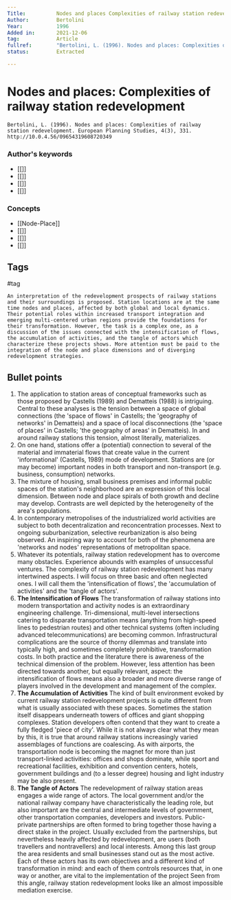 ```yaml
---
Title: 			Nodes and places Complexities of railway station redevelopment
Author:			Bertolini
Year:			1996
Added in:		2021-12-06
tag:			Article
fullref: 		"Bertolini, L. (1996). Nodes and places: Complexities of railway station redevelopment. European Planning Studies, 4(3), 331. http://10.0.4.56/09654319608720349"
status:			Extracted

---
```


# Nodes and places: Complexities of railway station redevelopment 
```ad-quote
Bertolini, L. (1996). Nodes and places: Complexities of railway station redevelopment. European Planning Studies, 4(3), 331. http://10.0.4.56/09654319608720349
```
### Author's keywords
- [[]]
- [[]]
- [[]]
- [[]]
### Concepts
- [[Node-Place]]
- [[]]
- [[]]
- [[]]
## Tags
#tag

```ad-abstract
An interpretation of the redevelopment prospects of railway stations and their surroundings is proposed. Station locations are at the same time nodes and places, affected by both global and local dynamics. Their potential roles within increased transport integration and emerging multi-centered urban regions provide the foundations for their transformation. However, the task is a complex one, as a discussion of the issues connected with the intensification of flows, the accumulation of activities, and the tangle of actors which characterize these projects shows. More attention must be paid to the integration of the node and place dimensions and of diverging redevelopment strategies.
```

## Bullet points
1. The application to station areas of conceptual frameworks such as those proposed by Castells (1989) and Dematteis (1988) is intriguing. Central to these analyses is the tension between a space of global connections (the 'space of flows' in Castells; the 'geography of networks' in Dematteis) and a space of local disconnections (the 'space of places' in Castells; 'the geography of areas' in Dematteis). In and around railway stations this tension, almost literally, materializes.
2. On one hand, stations offer a (potential) connection to several of the material and immaterial flows that create value in the current 'informational' (Castells, 1989) mode of development. Stations are (or may become) important nodes in both transport and non-transport (e.g. business, consumption) networks.
3. The mixture of housing, small business premises and informal public spaces of the station's neighborhood are an expression of this local dimension. Between node and place spirals of both growth and decline may develop. Contrasts are well depicted by the heterogeneity of the area's populations.
4. In contemporary metropolises of the industrialized world activities are subject to both decentralization and reconcentration processes. Next to ongoing suburbanization, selective reurbanization is also being observed. An inspiring way to account for both of the phenomena are 'networks and nodes' representations of metropolitan space.
5. Whatever its potentials, railway station redevelopment has to overcome many obstacles. Experience abounds with examples of unsuccessful ventures. The complexity of railway station redevelopment has many intertwined aspects. I will focus on three basic and often neglected ones. I will call them the 'intensification of flows', the 'accumulation of activities' and the 'tangle of actors'.
6. **The Intensification of Flows** The transformation of railway stations into modern transportation and activity nodes is an extraordinary engineering challenge. Tri-dimensional, multi-level intersections catering to disparate transportation means (anything from high-speed lines to pedestrian routes) and other technical systems (often including advanced telecommunications) are becoming common. Infrastructural complications are the source of thorny dilemmas and translate into typically high, and sometimes completely prohibitive, transformation costs. In both practice and the literature there is awareness of the technical dimension of the problem. However, less attention has been directed towards another, but equally relevant, aspect: the intensification of flows means also a broader and more diverse range of players involved in the development and management of the complex.
7. **The Accumulation of Activities** The kind of built environment evoked by current railway station redevelopment projects is quite different from what is usually associated with these spaces. Sometimes the station itself disappears underneath towers of offices and giant shopping complexes. Station developers often contend that they want to create a fully fledged 'piece of city'. While it is not always clear what they mean by this, it is true that around railway stations increasingly varied assemblages of functions are coalescing. As with airports, the transportation node is becoming the magnet for more than just transport-linked activities: offices and shops dominate, while sport and recreational facilities, exhibition and convention centers, hotels, government buildings and (to a lesser degree) housing and light industry may be also present.
8. **The Tangle of Actors** The redevelopment of railway station areas engages a wide range of actors. The local government and/or the national railway company have characteristically the leading role, but also important are the central and intermediate levels of government, other transportation companies, developers and investors. Public-private partnerships are often formed to bring together those having a direct stake in the project. Usually excluded from the partnerships, but nevertheless heavily affected by redevelopment, are users (both travellers and nontravellers) and local interests. Among this last group the area residents and small businesses stand out as the most active. Each of these actors has its own objectives and a different kind of transformation in mind: and each of them controls resources that, in one way or another, are vital to the implementation of the project Seen from this angle, railway station redevelopment looks like an almost impossible mediation exercise.
